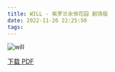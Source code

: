 ```yaml
---
title: WILL - 紫罗兰永恒花园 剧场版
date: 2022-11-26 22:25:50
tags:
---
```


![will](https://cdn.jsdelivr.net/gh/AnotiaWang/animenz@source/img/will.png)

[下载 PDF](https://cdn.jsdelivr.net/gh/AnotiaWang/animenz@source/sheets/will.pdf)
